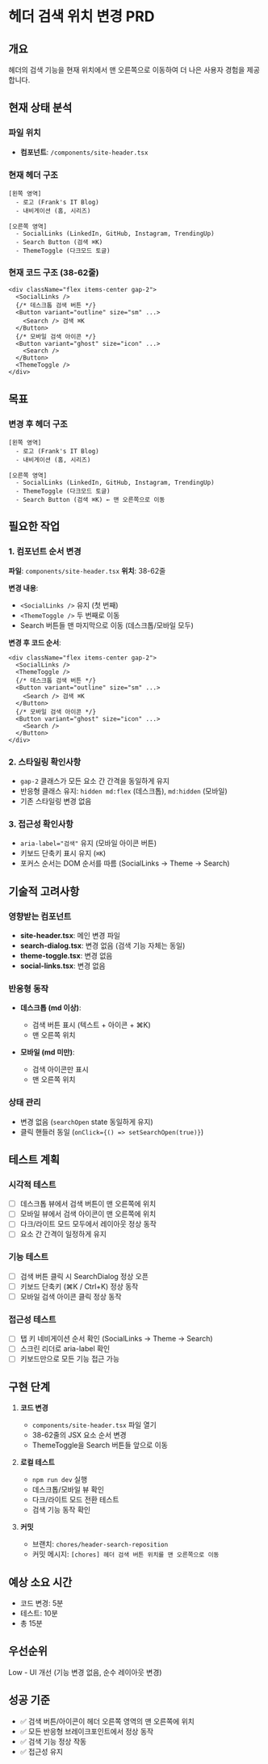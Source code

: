 # 헤더 검색 위치 변경 PRD

## 개요
헤더의 검색 기능을 현재 위치에서 맨 오른쪽으로 이동하여 더 나은 사용자 경험을 제공합니다.

## 현재 상태 분석

### 파일 위치
- **컴포넌트**: `/components/site-header.tsx`

### 현재 헤더 구조
```
[왼쪽 영역]
  - 로고 (Frank's IT Blog)
  - 내비게이션 (홈, 시리즈)

[오른쪽 영역]
  - SocialLinks (LinkedIn, GitHub, Instagram, TrendingUp)
  - Search Button (검색 ⌘K)
  - ThemeToggle (다크모드 토글)
```

### 현재 코드 구조 (38-62줄)
```tsx
<div className="flex items-center gap-2">
  <SocialLinks />
  {/* 데스크톱 검색 버튼 */}
  <Button variant="outline" size="sm" ...>
    <Search /> 검색 ⌘K
  </Button>
  {/* 모바일 검색 아이콘 */}
  <Button variant="ghost" size="icon" ...>
    <Search />
  </Button>
  <ThemeToggle />
</div>
```

## 목표

### 변경 후 헤더 구조
```
[왼쪽 영역]
  - 로고 (Frank's IT Blog)
  - 내비게이션 (홈, 시리즈)

[오른쪽 영역]
  - SocialLinks (LinkedIn, GitHub, Instagram, TrendingUp)
  - ThemeToggle (다크모드 토글)
  - Search Button (검색 ⌘K) ← 맨 오른쪽으로 이동
```

## 필요한 작업

### 1. 컴포넌트 순서 변경
**파일**: `components/site-header.tsx`
**위치**: 38-62줄

**변경 내용**:
- `<SocialLinks />` 유지 (첫 번째)
- `<ThemeToggle />` 두 번째로 이동
- Search 버튼들 맨 마지막으로 이동 (데스크톱/모바일 모두)

**변경 후 코드 순서**:
```tsx
<div className="flex items-center gap-2">
  <SocialLinks />
  <ThemeToggle />
  {/* 데스크톱 검색 버튼 */}
  <Button variant="outline" size="sm" ...>
    <Search /> 검색 ⌘K
  </Button>
  {/* 모바일 검색 아이콘 */}
  <Button variant="ghost" size="icon" ...>
    <Search />
  </Button>
</div>
```

### 2. 스타일링 확인사항
- `gap-2` 클래스가 모든 요소 간 간격을 동일하게 유지
- 반응형 클래스 유지: `hidden md:flex` (데스크톱), `md:hidden` (모바일)
- 기존 스타일링 변경 없음

### 3. 접근성 확인사항
- `aria-label="검색"` 유지 (모바일 아이콘 버튼)
- 키보드 단축키 표시 유지 (`⌘K`)
- 포커스 순서는 DOM 순서를 따름 (SocialLinks → Theme → Search)

## 기술적 고려사항

### 영향받는 컴포넌트
- **site-header.tsx**: 메인 변경 파일
- **search-dialog.tsx**: 변경 없음 (검색 기능 자체는 동일)
- **theme-toggle.tsx**: 변경 없음
- **social-links.tsx**: 변경 없음

### 반응형 동작
- **데스크톱 (md 이상)**:
  - 검색 버튼 표시 (텍스트 + 아이콘 + ⌘K)
  - 맨 오른쪽 위치

- **모바일 (md 미만)**:
  - 검색 아이콘만 표시
  - 맨 오른쪽 위치

### 상태 관리
- 변경 없음 (`searchOpen` state 동일하게 유지)
- 클릭 핸들러 동일 (`onClick={() => setSearchOpen(true)}`)

## 테스트 계획

### 시각적 테스트
- [ ] 데스크톱 뷰에서 검색 버튼이 맨 오른쪽에 위치
- [ ] 모바일 뷰에서 검색 아이콘이 맨 오른쪽에 위치
- [ ] 다크/라이트 모드 모두에서 레이아웃 정상 동작
- [ ] 요소 간 간격이 일정하게 유지

### 기능 테스트
- [ ] 검색 버튼 클릭 시 SearchDialog 정상 오픈
- [ ] 키보드 단축키 (⌘K / Ctrl+K) 정상 동작
- [ ] 모바일 검색 아이콘 클릭 정상 동작

### 접근성 테스트
- [ ] 탭 키 네비게이션 순서 확인 (SocialLinks → Theme → Search)
- [ ] 스크린 리더로 aria-label 확인
- [ ] 키보드만으로 모든 기능 접근 가능

## 구현 단계

1. **코드 변경**
   - `components/site-header.tsx` 파일 열기
   - 38-62줄의 JSX 요소 순서 변경
   - ThemeToggle을 Search 버튼들 앞으로 이동

2. **로컬 테스트**
   - `npm run dev` 실행
   - 데스크톱/모바일 뷰 확인
   - 다크/라이트 모드 전환 테스트
   - 검색 기능 동작 확인

3. **커밋**
   - 브랜치: `chores/header-search-reposition`
   - 커밋 메시지: `[chores] 헤더 검색 버튼 위치를 맨 오른쪽으로 이동`

## 예상 소요 시간
- 코드 변경: 5분
- 테스트: 10분
- 총 15분

## 우선순위
Low - UI 개선 (기능 변경 없음, 순수 레이아웃 변경)

## 성공 기준
- ✅ 검색 버튼/아이콘이 헤더 오른쪽 영역의 맨 오른쪽에 위치
- ✅ 모든 반응형 브레이크포인트에서 정상 동작
- ✅ 검색 기능 정상 작동
- ✅ 접근성 유지
